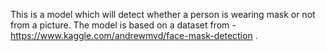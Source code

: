 This is a model which will detect whether a person is wearing mask or not from a picture. 
The model is based on a dataset from -  https://www.kaggle.com/andrewmvd/face-mask-detection .
 
